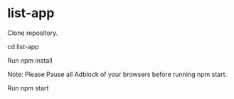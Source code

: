 # list-app

Clone repository.

cd list-app

Run npm install

Note: Please Pause all Adblock of your browsers before running npm start.

Run npm start

